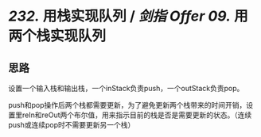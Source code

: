 # *232.* 用栈实现队列 / *剑指 Offer 09.* 用两个栈实现队列

## 思路
设置一个输入栈和输出栈，一个inStack负责push，一个outStack负责pop。

push和pop操作后两个栈都需要更新，为了避免更新两个栈带来的时间开销，设置里reIn和reOut两个布尔值，用来指示目前的栈是否是需要更新的状态。（连续push或连续pop时不需要更新另一个栈）
